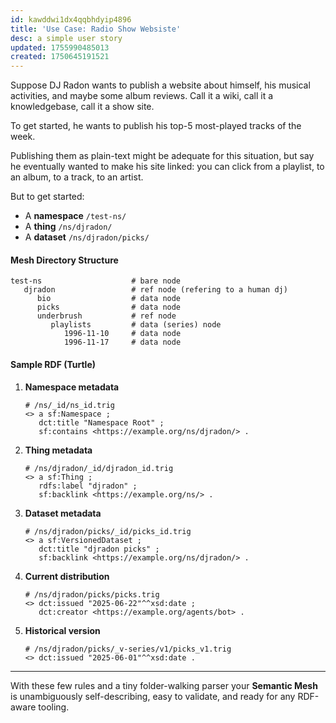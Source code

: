 ```yaml
---
id: kawddwi1dx4qqbhdyip4896
title: 'Use Case: Radio Show Websiste'
desc: a simple user story
updated: 1755990485013
created: 1750645191521
---
```


Suppose DJ Radon wants to publish a website about himself, his musical activities, and maybe some album reviews. Call it a wiki, call it a knowledgebase, call it a show site. 

To get started, he wants to publish his top-5 most-played tracks of the week. 

Publishing them as plain-text might be adequate for this situation, but say he eventually wanted to make his site linked: you can click from a playlist, to an album, to a track, to an artist. 

But to get started:

* A **namespace** `/test-ns/`
* A **thing** `/ns/djradon/`
* A **dataset** `/ns/djradon/picks/`

#### Mesh Directory Structure

```file
test-ns                    # bare node
   djradon                 # ref node (refering to a human dj)
      bio                  # data node
      picks                # data node 
      underbrush           # ref node
         playlists         # data (series) node
            1996-11-10     # data node
            1996-11-17     # data node
```

#### Sample RDF (Turtle)

1. **Namespace metadata**

   ```turtle
   # /ns/_id/ns_id.trig
   <> a sf:Namespace ;
      dct:title "Namespace Root" ;
      sf:contains <https://example.org/ns/djradon/> .
   ```

2. **Thing metadata**

   ```turtle
   # /ns/djradon/_id/djradon_id.trig
   <> a sf:Thing ;
      rdfs:label "djradon" ;
      sf:backlink <https://example.org/ns/> .
   ```

3. **Dataset metadata**

   ```turtle
   # /ns/djradon/picks/_id/picks_id.trig
   <> a sf:VersionedDataset ;
      dct:title "djradon picks" ;
      sf:backlink <https://example.org/ns/djradon/> .
   ```

4. **Current distribution**

   ```turtle
   # /ns/djradon/picks/picks.trig
   <> dct:issued "2025-06-22"^^xsd:date ;
      dct:creator <https://example.org/agents/bot> .
   ```

5. **Historical version**

   ```turtle
   # /ns/djradon/picks/_v-series/v1/picks_v1.trig
   <> dct:issued "2025-06-01"^^xsd:date .
   ```

---

With these few rules and a tiny folder-walking parser your **Semantic Mesh** is unambiguously self-describing, easy to validate, and ready for any RDF-aware tooling.
